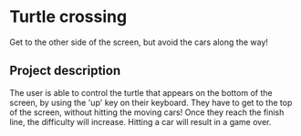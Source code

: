 # Turtle crossing
Get to the other side of the screen, but avoid the cars along the way!

## Project description
The user is able to control the turtle that appears on the bottom of the screen, by using the 'up' key on their keyboard. They have to get to the top of the screen, without hitting the moving cars! Once they reach the finish line, the difficulty will increase. Hitting a car will result in a game over.
